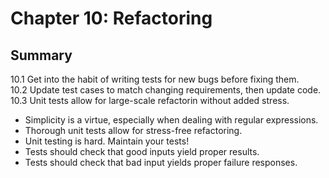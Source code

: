# Chapter 10: Refactoring

## Summary

10.1 Get into the habit of writing tests for new bugs before fixing them.  
10.2 Update test cases to match changing requirements, then update code.  
10.3 Unit tests allow for large-scale refactorin without added stress.  

* Simplicity is a virtue, especially when dealing with regular expressions.
* Thorough unit tests allow for stress-free refactoring.
* Unit testing is hard. Maintain your tests!
* Tests should check that good inputs yield proper results.
* Tests should check that bad input yields proper failure responses.

